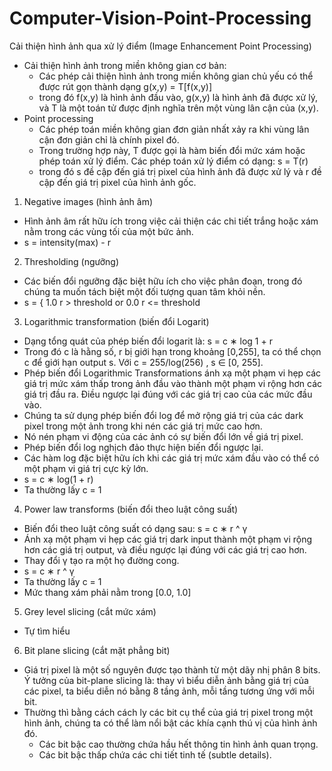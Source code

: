 # Computer-Vision-Point-Processing
Cải thiện hình ảnh qua xử lý điểm (Image Enhancement Point Processing)
- Cải thiện hình ảnh trong miền không gian cơ bản:
   + Các phép cải thiện hình ảnh trong miền không gian chủ yếu có thể được rút gọn thành dạng g(x,y) = T[f(x,y)]
   + trong đó f(x,y) là hình ảnh đầu vào, g(x,y) là hình ảnh đã được xử lý, và T là một toán tử được định nghĩa trên một vùng lân cận của (x,y).
- Point processing
   + Các phép toán miền không gian đơn giản nhất xảy ra khi vùng lân cận đơn giản chỉ là chính pixel đó.
   + Trong trường hợp này, T được gọi là hàm biến đổi mức xám hoặc phép toán xử lý điểm. Các phép toán xử lý điểm có dạng: s = T(r)
   + trong đó s đề cập đến giá trị pixel của hình ảnh đã được xử lý và r đề cập đến giá trị pixel của hình ảnh gốc.

1. Negative images (hình ảnh âm)
- Hình ảnh âm rất hữu ích trong việc cải thiện các chi tiết trắng hoặc xám nằm trong các vùng tối của một bức ảnh.
- s = intensity(max) - r

2. Thresholding (ngưỡng)
- Các biến đổi ngưỡng đặc biệt hữu ích cho việc phân đoạn, trong đó chúng ta muốn tách biệt một đối tượng quan tâm khỏi nền.
- s = { 1.0 r > threshold or 0.0 r <= threshold

3. Logarithmic transformation (biến đổi Logarit)
- Dạng tổng quát của phép biến đổi logarit là: s = c ∗ log 1 + r
- Trong đó c là hằng số, r bị giới hạn trong khoảng [0,255], ta có thể chọn c để giới hạn output s. Với c = 255/log(256) , s ∈ [0, 255].
- Phép biến đổi Logarithmic Transformations ánh xạ một phạm vi hẹp các giá trị mức xám thấp trong ảnh đầu vào thành một phạm vi rộng hơn các giá trị đầu ra. Điều ngược lại đúng với các giá trị cao của các mức đầu vào.
- Chúng ta sử dụng phép biến đổi log để mở rộng giá trị của các dark pixel trong một ảnh trong khi nén các giá trị mức cao hơn.
- Nó nén phạm vi động của các ảnh có sự biến đổi lớn về giá trị pixel.
- Phép biến đổi log nghịch đảo thực hiện biến đổi ngược lại.
- Các hàm log đặc biệt hữu ích khi các giá trị mức xám đầu vào có thể có một phạm vi giá trị cực kỳ lớn.
- s = c ∗ log(1 + r)
- Ta thường lấy c = 1

4. Power law transforms (biến đổi theo luật công suất)
- Biến đổi theo luật công suất có dạng sau: s = c ∗ r ^ γ
- Ánh xạ một phạm vi hẹp các giá trị dark input thành một phạm vi rộng hơn các giá trị output, và điều ngược lại đúng với các giá trị cao hơn.
- Thay đổi γ tạo ra một họ đường cong.
- s = c ∗ r ^ γ
- Ta thường lấy c = 1
- Mức thang xám phải nằm trong [0.0, 1.0]

5. Grey level slicing (cắt mức xám)
- Tự tìm hiểu

6. Bit plane slicing (cắt mặt phẳng bit)
- Giá trị pixel là một số nguyên được tạo thành từ một dãy nhị phân 8 bits. Ý tưởng của bit-plane slicing là: thay vì biểu diễn ảnh bằng giá trị của các pixel, ta biểu diễn nó bằng 8 tầng ảnh, mỗi tầng tương ứng với mỗi bit.
- Thường thì bằng cách cách ly các bit cụ thể của giá trị pixel trong một hình ảnh, chúng ta có thể làm nổi bật các khía cạnh thú vị của hình ảnh đó.
   + Các bit bậc cao thường chứa hầu hết thông tin hình ảnh quan trọng.
   + Các bit bậc thấp chứa các chi tiết tinh tế (subtle details).












